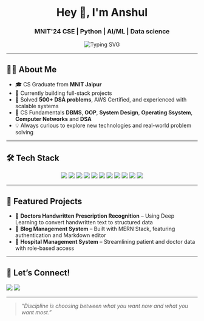 <h1 align="center">Hey 👋, I'm Anshul</h1>
<h3 align="center"> MNIT'24 CSE | Python | AI/ML | Data science</h3>

<p align="center">
  <img src="https://readme-typing-svg.demolab.com?font=Fira+Code&size=22&pause=1000&color=00ADB5&center=true&vCenter=true&width=435&lines=Curiosity+to+Creativity;Tech+Learner+and+Explorer" alt="Typing SVG" />
</p>

---

## 🧑‍💻 About Me

- 🎓 CS Graduate from **MNIT Jaipur**  
- 🔭 Currently building full-stack projects 
- 🧠 Solved **500+ DSA problems**, AWS Certified, and experienced with scalable systems
- 🌱 CS Fundamentals **DBMS**, **OOP**, **System Design**, **Operating Ssystem**, **Computer Networks** and **DSA**
- 💡 Always curious to explore new technologies and real-world problem solving

---

## 🛠️ Tech Stack

<p align="center">
  
  <!-- Languages -->
  <img src="https://img.shields.io/badge/Python-3670A0?style=flat&logo=python&logoColor=white" />
  <img src="https://img.shields.io/badge/C++-00599C?style=flat&logo=c%2b%2b&logoColor=white" />
  <img src="https://img.shields.io/badge/JavaScript-F7DF1E?style=flat&logo=javascript&logoColor=black" />
  
  <!-- AI/ML -->
  <img src="https://img.shields.io/badge/Deep Learning-FF6F00?style=flat&logo=tensorflow&logoColor=white" />
  <img src="https://img.shields.io/badge/NLP-8E44AD?style=flat&logo=spacy&logoColor=white" />
  <img src="https://img.shields.io/badge/Generative AI-FF4C4C?style=flat&logo=openai&logoColor=white" />


  <!-- Tools -->
  <img src="https://img.shields.io/badge/Git-F05032?style=flat&logo=git&logoColor=white" />
  <img src="https://img.shields.io/badge/GitHub-181717?style=flat&logo=github&logoColor=white" />
  <img src="https://img.shields.io/badge/Docker-2496ED?style=flat&logo=docker&logoColor=white" />
  <img src="https://img.shields.io/badge/AWS-232F3E?style=flat&logo=amazon-aws&logoColor=white" />
  <img src="https://img.shields.io/badge/MySQL-00758F?style=flat&logo=mysql&logoColor=white" />
 

</p>


---

## 📂 Featured Projects

- 🤖 **Doctors Handwritten Prescription Recognition** – Using Deep Learning to convert handwritten text to structured data  
- 📝 **Blog Management System** – Built with MERN Stack, featuring authentication and Markdown editor  
- 🏥 **Hospital Management System** – Streamlining patient and doctor data with role-based access  

---

## 🤝 Let’s Connect!

<p>
  <a href="[https://www.linkedin.com/in/your-profile/](https://www.linkedin.com/in/anshul-singh-081a40200/)"><img src="https://img.shields.io/badge/-LinkedIn-0077B5?style=for-the-badge&logo=linkedin&logoColor=white" /></a>
  <a href="mailto:ansh26748ar@gmail.com"><img src="https://img.shields.io/badge/-Email-D14836?style=for-the-badge&logo=gmail&logoColor=white" /></a>
</p>

---

> *“Discipline is choosing between what you want now and what you want most.”*
